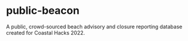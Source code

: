 # public-beacon

A public, crowd-sourced beach advisory and closure reporting database created for Coastal Hacks 2022.
